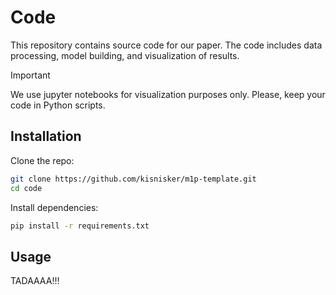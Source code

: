 # Code

This repository contains source code for our paper. The code includes data processing, model building, and visualization of results.

> [!IMPORTANT]
> We use jupyter notebooks for visualization purposes only. Please, keep your code in Python scripts.

## Installation

Clone the repo:

```bash
git clone https://github.com/kisnisker/m1p-template.git
cd code
```

Install dependencies:

```bash
pip install -r requirements.txt
```

## Usage

TADAAAA!!!
